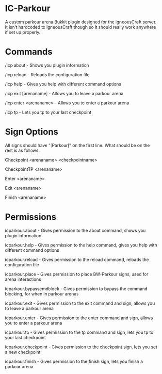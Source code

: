 # IC-Parkour

A custom parkour arena Bukkit plugin designed for the IgneousCraft server. It isn't hardcoded to IgneousCraft though so it should really work anywhere if set up properly.

# Commands

/icp about - Shows you plugin information

/icp reload - Reloads the configuration file

/icp help - Gives you help with different command options

/icp exit [arenaname] - Allows you to leave a parkour arena

/icp enter \<arenaname> - Allows you to enter a parkour arena

/icp tp - Lets you tp to your last checkpoint

# Sign Options

All signs should have "[Parkour]" on the first line. What should be on the rest is as follows.

Checkpoint \<arenaname> \<checkpointname>

CheckpointTP \<arenaname>

Enter \<arenaname>

Exit \<arenaname>

Finish \<arenaname>

# Permissions

icparkour.about - Gives permission to the about command, shows you plugin information

icparkour.help - Gives permission to the help command, gives you help with different command options

icparkour.reload - Gives permission to the reload command, reloads the configuration file

icparkour.place - Gives permission to place BW-Parkour signs, used for arena interactions

icparkour.bypasscmdblock - Gives permission to bypass the command blocking, for when in parkour arenas

icparkour.exit - Gives permission to the exit command and sign, allows you to leave a parkour arena

icparkour.enter - Gives permission to the enter command and sign, allows you to enter a parkour arena

icparkour.tp - Gives permission to the tp command and sign, lets you tp to your last checkpoint

icparkour.checkpoint - Gives permission to the checkpoint sign, lets you set a new checkpoint

icparkour.finish - Gives permission to the finish sign, lets you finish a parkour arena
